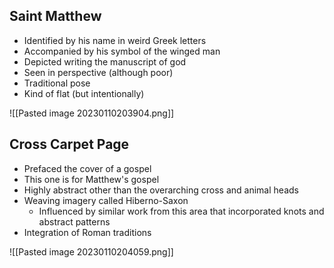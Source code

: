 ## Saint Matthew
- Identified by his name in weird Greek letters
- Accompanied by his symbol of the winged man
- Depicted writing the manuscript of god
- Seen in perspective (although poor)
- Traditional pose
- Kind of flat (but intentionally)

![[Pasted image 20230110203904.png]]

## Cross Carpet Page
- Prefaced the cover of a gospel
- This one is for Matthew's gospel
- Highly abstract other than the overarching cross and animal heads
- Weaving imagery called Hiberno-Saxon
	- Influenced by similar work from this area that incorporated knots and abstract patterns
- Integration of Roman traditions

![[Pasted image 20230110204059.png]]